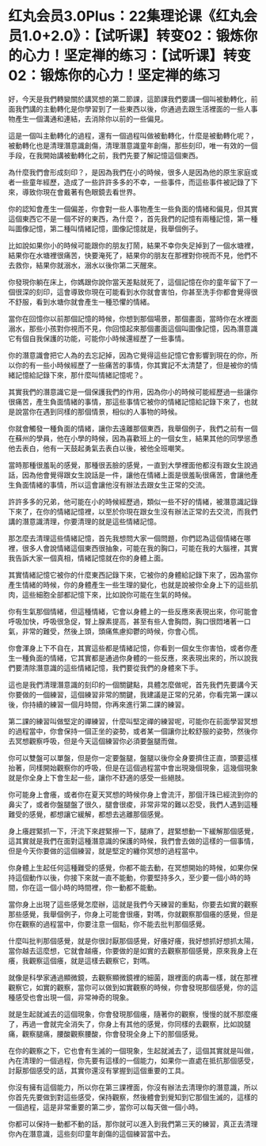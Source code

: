 # 红丸会员3.0Plus：22集理论课《红丸会员1.0+2.0》：【试听课】转变02：锻炼你的心力！坚定禅的练习：【试听课】转变02：锻炼你的心力！坚定禅的练习

好，今天是我們轉變關於講冥想的第二節課，這節課我們要講一個叫被動轉化，前面我們講的主動轉化是你學習到了一些東西以後，你通過去跟生活裡面的一些人事物產生一個溝通和連結，去消除你以前的一些偏見。

這是一個叫主動轉化的過程，還有一個過程叫做被動轉化，什麼是被動轉化呢？，被動轉化也是清理潛意識創傷，清理潛意識童年創傷，那些刻印，唯一有效的一個手段，在我開始講被動轉化之前，我們先要了解記憶這個東西。

為什麼我們會形成刻印？，是因為我們在小的時候，很多人是因為他的原生家庭或者一些童年經歷，造成了一些許許多多的不幸，一些事件，而這些事件被記錄了下來，導致你現在會戴著有色眼鏡去看世界。

你的認知會產生一個偏差，你會對一些人事物產生一些負面的情緒和偏見，但其實這個東西它不是一個不好的東西，為什麼？，首先我們的記憶有兩種記憶，第一種叫圖像記憶，第二種叫情緒記憶，圖像記憶就是，我舉個例子。

比如說如果你小的時候可能跟你的朋友打鬧，結果不幸你失足掉到了一個水塘裡，結果你在水塘裡很痛苦，快要淹死了，結果你的朋友在那裡對你視而不見，他們不去救你，結果你就溺水，溺水以後你第二天醒來。

你發現你躺在床上，你媽跟你說你當天差點就死了，這個記憶在你的童年留下了一個很深的刻印，這會導致你現在可能看到水你就會害怕，你甚至洗手你都會覺得很不舒服，看到水塘你就會產生一種恐懼的情緒。

當你在回憶你以前那個記憶的時候，你想到那個場景，那個畫面，當時你在水裡面溺水，那些小孩對你視而不見，你回憶起來那個畫面這個叫圖像記憶，因為潛意識它有個自我保護的功能，可能你小時候還經歷了一些事情。

你的潛意識會把它人為的去忘記掉，因為它覺得這些記憶它會影響到現在的你，所以你的有一些小時候經歷了一些痛苦的事情，你其實記不太清楚了，但是被你的情緒記憶給記錄下來，那什麼叫情緒記憶呢？。

其實我們的潛意識它是一個保護我們的作用，因為你小的時候可能經歷過一些讓你很痛苦，產生負面情緒的事情，那這些事情它被你的情緒記憶給記錄下來了，也就是說當你在遇到同樣的那個情景，相似的人事物的時候。

你就會觸發一種負面的情緒，讓你去遠離那個東西，我舉個例子，我們之前有一個在蘇州的學員，他在小學的時候，因為喜歡班上的一個女生，結果其他的同學慫恿他去表白，他有一天鼓起勇氣去表白以後，被他全班嘲笑。

當時那種很羞恥的感覺，那種很丟臉的感覺，一直到大學裡面他都沒有跟女生說過話，因為他會覺得跟女生說話是一件，讓他在情緒上面是很羞恥很痛苦，會讓他產生負面情緒的事情，所以這會讓他沒有辦法去跟女生正常的交流。

許許多多的兄弟，他可能在小的時候經歷過，類似一些不好的情緒，被潛意識記錄下來了，在你的情緒記憶裡，以至於你現在跟女生沒有辦法正常的去交流，而我們講的潛意識清理，你要清理的就是這些情緒記憶。

那怎麼去清理這些情緒記憶，首先我想問大家一個問題，你們認為這個情緒在哪裡，很多人會說情緒這個東西很抽象，可能在我的胸口，可能在我的大腦裡，其實我告訴大家一個真相，情緒記憶就在你的身體上面。

其實情緒記憶它被你的什麼東西記錄下來，它被你的身體給記錄下來了，因為當你產生情緒的時候，你的身體產生一些生理的變化，也就是說被你全身上下的這些肌肉，這些細胞全部都記憶下來，比如說你可能在生氣的時候。

你有生氣那個情緒，但這種情緒，它會以身體上的一些反應來表現出來，你可能會呼吸加快，呼吸很急促，腎上腺素提高，甚至有些人會胸悶，胸口很悶堵著一口氣，非常的難受，然後上頭，頭痛焦慮抑鬱的時候，你會心慌。

你會渾身上下不自在，其實這些都是情緒記憶，你看到一個女生你害怕，或者你產生一種負面的情緒，它其實都是通過你身體的一些反應，來表現出來的，所以說我們要清除潛意識的這些情緒記憶，我們要從我們的身體來下手。

這也是我們清理潛意識的刻印的一個關鍵點，具體怎麼做呢，首先我們先要講今天你要做的一個練習，這個練習非常的關鍵，我建議是正常的兄弟，你看完第一課以後，你持續的練習一個月時間，你再來進行第二課的練習。

第二課的練習叫做堅定的禪練習，什麼叫堅定禪的練習呢，可能你在前面學習冥想的過程當中，你會保持一個正坐的姿勢，或者某一個讓你比較舒服的姿勢，然後你去冥想觀察呼吸，但是今天這個練習你必須要盤腿而做。

你可以雙盤可以單盤，但是你一定要盤腿，盤腿以後你全身要擠住正直，頭要這樣抬著，同樣開始觀察你的呼吸，但是在這個過程當中會出現幾個現象，這幾個現象就是你全身上下會生起一些，讓你不舒適的感受一些絕肢。

你可能身上會癢，或者你在夏天冥想的時候你身上會流汗，那個汗珠已經流到你的鼻尖了，或者你盤腿盤了很久，腿會很痠，非常非常的難以忍受，我們人遇到這種難受的感覺，都想讓它緩解，都想去逃離那個感覺。

身上癢趕緊抓一下，汗流下來趕緊擦一下，腿麻了，趕緊想動一下緩解那個感覺，這其實就是我們在面對這種潛意識的保護的時候，我們會去做的這樣的一個事情，但是今天你要做的這個練習，就是堅定的纏你冥想的過程當中。

你身體上生起任何這種難受的感覺，你都不能去動，在冥想開始的時候，如果你保持這個動作以後，你接下來就一直不能動，你要堅持多久，至少要一個小時的時間，你在這一個小時的時間裡，你一動都不能動。

當你身上出現了這些感覺怎麼辦，這就是我們今天練習的重點，你要去如實的觀察那些感覺，我舉個例子，你身上可能會很癢，對嗎，你就觀察那個癢的感覺，但是你在觀察的過程當中，你要注意一個點，你不能去批判那個感覺。

什麼叫批判那個感覺，就是你很討厭那個感覺，好癢好癢，我好想抓好想抓太陽，當你越去這麼想，它就會越癢，你要做的是如實的去觀察那個感覺，原來我身上在癢，我觀察這個癢，就是這樣去觀察它，對嗎。

就像是科學家通過顯微鏡，去觀察顯微鏡裡的細菌，跟裡面的病毒一樣，就在那裡觀察它，如實的觀察，當你可以做到如實觀察的時候，你會發現那個感覺，你的這種感受也會出現一個，非常神奇的現象。

就是生起就滅去的這個現象，你會發現那個癢，隨著你的觀察，慢慢的就不那麼癢了，再過一會就完全消失了，你身上有其他的感覺，你同樣的去觀察，比如說腿痛，觀察腿痛，腰酸觀察腰酸，你會發現全身上下的那個感覺。

在你的觀察之下，它也會有生滅的一個現象，生起就滅去了，這個其實就是叫做，內在清理的一個過程，你先要有這樣的一個能力，如果你一直處在抵抗那個感受，討厭那個感受的話，其實你還沒有掌握到這個重要的工具。

你沒有擁有這個能力，所以你在第三課裡面，你沒有辦法去清理你的潛意識，所以你首先先要做到對這些感受，保持觀察，然後體會到覺知到它那個生滅的，這樣的一個過程，這是非常重要的第二步，當你可以每天做一個小時。

你都可以保持一動都不動的話，那你就可以進入到我們第三天的練習，真正去清理你內在潛意識，這些刻印童年創傷的這個練習當中去。